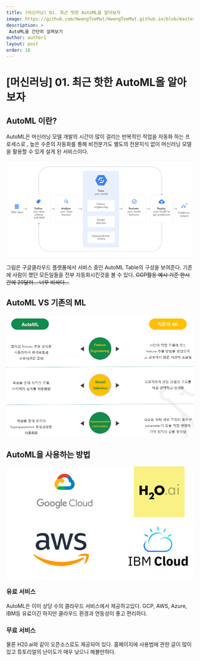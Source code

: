 ```yaml
---
title: (머신러닝) 01. 최근 핫한 AutoML을 알아보자
image: https://github.com/HwangToeMat/HwangToeMat.github.io/blob/master/Computer-Science/image/NW/01/Untitled.png?raw=true
description: >
 AutoML을 간단히 살펴보기
author: author1
layout: post
order: 18
---
```


# [머신러닝] 01. 최근 핫한 AutoML을 알아보자

## AutoML 이란?

AutoML은 머신러닝 모델 개발의 시간이 많이 걸리는 반복적인 작업을 자동화 하는 프로세스로 , 높은 수준의 자동화를 통해 비전문가도 별도의 전문지식 없이 머신러닝 모델을 활용할 수 있게 설게 된 서비스이다.

<img src="https://github.com/HwangToeMat/HwangToeMat.github.io/blob/master/Computer-Science/image/DL/01/Untitled.png?raw=true" style="max-width:100%;margin-left: auto; margin-right: auto; display: block;">

그림은 구글클라우드 플랫폼에서 서비스 중인 AutoML Table의 구성을 보여준다. 기존에 사람이 했던 모든일들을 전부 자동화시킨것을 볼 수 있다. ~~GCP활용 예시 기준 한시간에 20달러... 너무 비싸다...~~

## AutoML VS 기존의 ML

<img src="https://github.com/HwangToeMat/HwangToeMat.github.io/blob/master/Computer-Science/image/DL/01/Untitled%201.png?raw=true" style="max-width:100%;margin-left: auto; margin-right: auto; display: block;">

## AutoML을 사용하는 방법

<img src="https://github.com/HwangToeMat/HwangToeMat.github.io/blob/master/Computer-Science/image/DL/01/Untitled%202.png?raw=true" style="max-width:100%;margin-left: auto; margin-right: auto; display: block;">

### 유료 서비스

AutoML은 이미 상당 수의 클라우드 서비스에서 제공하고있다. GCP, AWS, Azure, IBM등 유료이긴 하지만 클라우드 환경과 연동성이 좋고 편리하다.

### 무료 서비스

물론 H20.ai와 같이 오픈소스로도 제공되어 있다. 홈페이지에 사용법에 관한 글이 많이 있고 튜토리얼의 난이도가 매우 낮으니 해볼만하다.
